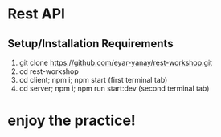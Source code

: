# Rest API

## Setup/Installation Requirements

1) git clone https://github.com/eyar-yanay/rest-workshop.git
2) cd rest-workshop
3) cd client; npm i; npm start (first terminal tab)
3) cd server; npm i; npm run start:dev (second terminal tab) 

# enjoy the practice!

